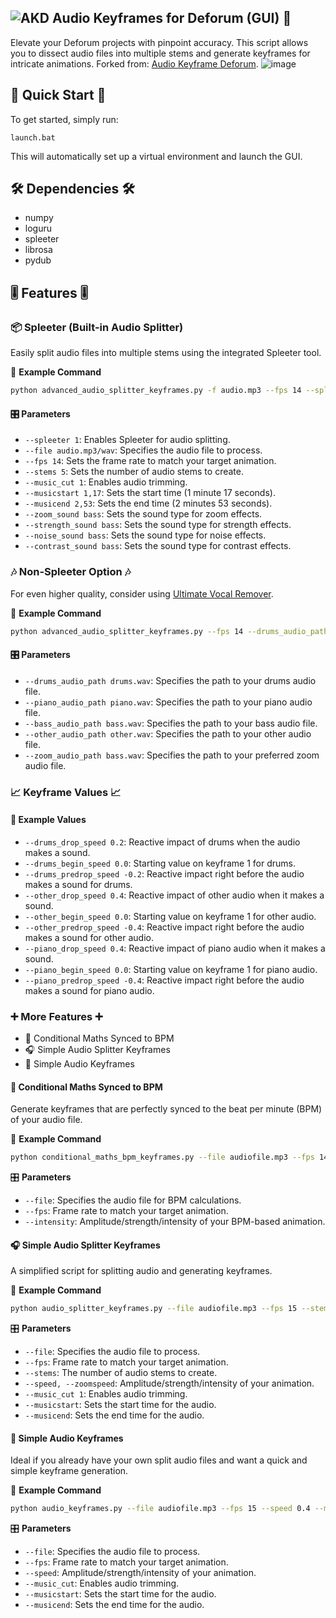 ## ![AKD](https://github.com/FeelTheFonk/AudioKeyframeDeforum_GUI/assets/134219563/8752374b-6e74-46cf-b625-fbd58216f525) Audio Keyframes for Deforum (GUI) 🎵

Elevate your Deforum projects with pinpoint accuracy. This script allows you to dissect audio files into multiple stems and generate keyframes for intricate animations. Forked from: [Audio Keyframe Deforum](https://github.com/nicolai256/audio_keyframe_deforum_DD_0.5).
![image](https://github.com/FeelTheFonk/AudioKeyframeDeforum_GUI/assets/134219563/08debdc8-749a-42ef-adc8-c9f6da95c8f2)

## 🚀 Quick Start 🚀

To get started, simply run:

```
launch.bat
```

This will automatically set up a virtual environment and launch the GUI.


## 🛠 Dependencies 🛠

- numpy
- loguru
- spleeter
- librosa
- pydub


## 🎚 Features 🎚

### 📦 Spleeter (Built-in Audio Splitter)

Easily split audio files into multiple stems using the integrated Spleeter tool.

🔧 **Example Command**

```bash
python advanced_audio_splitter_keyframes.py -f audio.mp3 --fps 14 --spleeter 1
```

#### 🎛 Parameters

- `--spleeter 1`: Enables Spleeter for audio splitting.
- `--file audio.mp3/wav`: Specifies the audio file to process.
- `--fps 14`: Sets the frame rate to match your target animation.
- `--stems 5`: Sets the number of audio stems to create.
- `--music_cut 1`: Enables audio trimming.
- `--musicstart 1,17`: Sets the start time (1 minute 17 seconds).
- `--musicend 2,53`: Sets the end time (2 minutes 53 seconds).
- `--zoom_sound bass`: Sets the sound type for zoom effects.
- `--strength_sound bass`: Sets the sound type for strength effects.
- `--noise_sound bass`: Sets the sound type for noise effects.
- `--contrast_sound bass`: Sets the sound type for contrast effects.
  

### 🎶 Non-Spleeter Option 🎶

For even higher quality, consider using [Ultimate Vocal Remover](https://github.com/Anjok07/ultimatevocalremovergui).

🔧 **Example Command**

```bash
python advanced_audio_splitter_keyframes.py --fps 14 --drums_audio_path drums.wav --zoom_audio_path bass.wav
```

#### 🎛 Parameters

- `--drums_audio_path drums.wav`: Specifies the path to your drums audio file.
- `--piano_audio_path piano.wav`: Specifies the path to your piano audio file.
- `--bass_audio_path bass.wav`: Specifies the path to your bass audio file.
- `--other_audio_path other.wav`: Specifies the path to your other audio file.
- `--zoom_audio_path bass.wav`: Specifies the path to your preferred zoom audio file.


### 📈 Keyframe Values 📈

#### 🔧 Example Values

- `--drums_drop_speed 0.2`: Reactive impact of drums when the audio makes a sound.
- `--drums_begin_speed 0.0`: Starting value on keyframe 1 for drums.
- `--drums_predrop_speed -0.2`: Reactive impact right before the audio makes a sound for drums.
- `--other_drop_speed 0.4`: Reactive impact of other audio when it makes a sound.
- `--other_begin_speed 0.0`: Starting value on keyframe 1 for other audio.
- `--other_predrop_speed -0.4`: Reactive impact right before the audio makes a sound for other audio.
- `--piano_drop_speed 0.4`: Reactive impact of piano audio when it makes a sound.
- `--piano_begin_speed 0.0`: Starting value on keyframe 1 for piano audio.
- `--piano_predrop_speed -0.4`: Reactive impact right before the audio makes a sound for piano audio.


### ➕ More Features ➕

- 🔣 Conditional Maths Synced to BPM
- 🎧 Simple Audio Splitter Keyframes
- 🎤 Simple Audio Keyframes

#### 🔣 Conditional Maths Synced to BPM

Generate keyframes that are perfectly synced to the beat per minute (BPM) of your audio file.

🔧 **Example Command**

```bash
python conditional_maths_bpm_keyframes.py --file audiofile.mp3 --fps 14 --intensity 2
```

🎛 **Parameters**

- `--file`: Specifies the audio file for BPM calculations.
- `--fps`: Frame rate to match your target animation.
- `--intensity`: Amplitude/strength/intensity of your BPM-based animation.

#### 🎧 Simple Audio Splitter Keyframes

A simplified script for splitting audio and generating keyframes.

🔧 **Example Command**

```bash
python audio_splitter_keyframes.py --file audiofile.mp3 --fps 15 --stems 5 --speed 0.4 --zoomspeed 5 --music_cut 1 --musicstart 1,10 --musicend 2,50
```

🎛 **Parameters**

- `--file`: Specifies the audio file to process.
- `--fps`: Frame rate to match your target animation.
- `--stems`: The number of audio stems to create.
- `--speed, --zoomspeed`: Amplitude/strength/intensity of your animation.
- `--music_cut 1`: Enables audio trimming.
- `--musicstart`: Sets the start time for the audio.
- `--musicend`: Sets the end time for the audio.

#### 🎤 Simple Audio Keyframes

Ideal if you already have your own split audio files and want a quick and simple keyframe generation.

🔧 **Example Command**

```bash
python audio_keyframes.py --file audiofile.mp3 --fps 15 --speed 0.4 --music_cut true --musicstart 1,10 --musicend 2,50
```

🎛 **Parameters**

- `--file`: Specifies the audio file to process.
- `--fps`: Frame rate to match your target animation.
- `--speed`: Amplitude/strength/intensity of your animation.
- `--music_cut`: Enables audio trimming.
- `--musicstart`: Sets the start time for the audio.
- `--musicend`: Sets the end time for the audio.

#
